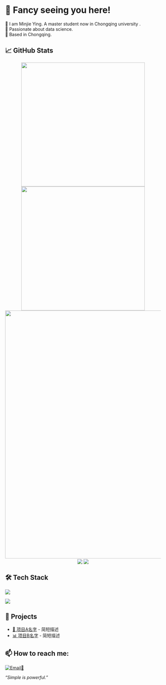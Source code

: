 # 👋 Fancy seeing you here!
👩 I am Minjie Ying. A master student now in Chongqing university .
<br>
🌟 Passionate about data science.
<br>
📍 Based in Chongqing.

## 📈 GitHub Stats

 
<p align="center">
<!-- https://github.com/anuraghazra/github-readme-stats -->
<img align="center" width="400" src="https://github-readme-stats.vercel.app/api?username=MinjieY&theme=transparent&include_all_commits=true&show_icons=true&hide_border=true" />
<!-- https://github.com/DenverCoder1/github-readme-streak-stats -->
<img align="center" width="400" src="https://streak-stats.demolab.com?user=MinjieY&theme=transparent&date_format=%5BY.%5Dn.j&hide_border=true" />
<br/>
<!-- https://github.com/Ashutosh00710/github-readme-activity-graph -->
<img width="800" src="https://github-readme-activity-graph.vercel.app/graph?username=MinjieY&theme=github-compact&hide_border=true&area=true">
<br/>
<!-- https://github.com/anuraghazra/github-readme-stats -->
<img align="center" src="https://github-readme-stats.vercel.app/api/wakatime?username=MinjieY&theme=transparent&hide_border=true&layout=compact&langs_count=22" />
<!-- https://github.com/anuraghazra/github-readme-stats -->
<img align="center" src="https://github-readme-stats.vercel.app/api/top-langs/?username=MinjieY&theme=transparent&hide_border=true&layout=donut-vertical&langs_count=6" />
<br/>
 
## 🛠️ Tech Stack
<!-- https://github.com/tandpfun/skill-icons -->
<img align="center" src="https://skillicons.dev/icons?i=py,sklearn,java,cpp,c,git,r,linux,md,matlab,html,css&theme=light" />
</p>
 
<!-- https://github.com/badges/shields -->
<img src="https://komarev.com/ghpvc/?username={MinjieY}&abbreviated=true" />


## 🚀 Projects
- [🔧 项目A名字](项目A链接) - 简短描述
- [📊 项目B名字](项目B链接) - 简短描述


## 📫 How to reach me:
[![Email📩](https://img.shields.io/badge/-Email-D14836?style=flat&logo=gmail&logoColor=white)](mailto:minjie.ying@outlook.com)



_“Simple is powerful.”_

